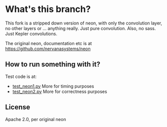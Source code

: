 # What's this branch?

This fork is a stripped down version of neon, with only the convolution layer, no other layers
or ... anything really.  Just pure convolution.  Also, no sass.  Just Kepler convolutions.

The original neon, documentation etc is at https://github.com/nervanasystems/neon

## How to run something with it?

Test code is at:
- [test_neon1.py](test_neon1.py)  More for timing purposes
- [test_neon2.py](test_neon2.py)  More for correctness purposes

## License

Apache 2.0, per original neon

